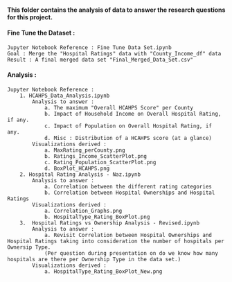 #### This folder contains the analysis of data to answer the research questions for this project.

#### Fine Tune the Dataset :
    Jupyter Notebook Reference : Fine Tune Data Set.ipynb
    Goal : Merge the "Hospital Ratings" data with "County_Income_df" data
    Result : A final merged data set "Final_Merged_Data_Set.csv"

#### Analysis :
    Jupyter Notebook Reference :
        1. HCAHPS_Data_Analysis.ipynb
            Analysis to answer :
                a. The maximum "Overall HCAHPS Score" per County
                b. Impact of Household Income on Overall Hospital Rating, if any.
                c. Impact of Population on Overall Hospital Rating, if any.
                d. Misc : Distribution of a HCAHPS score (at a glance)
            Visualizations derived :
                a. MaxRating_perCounty.png
                b. Ratings_Income_ScatterPlot.png
                c. Rating_Population_ScatterPlot.png
                d. BoxPlot_HCAHPS.png
        2. Hospital Rating Analysis - Naz.ipynb
            Analysis to answer :
                a. Correlation between the different rating categories
                b. Correlation between Hospital Ownerships and Hospital Ratings
            Visualizations derived :
                a. Correlation_Graphs.png
                b. HospitalType_Rating_BoxPlot.png
        3.  Hospital Ratings vs Ownership Analysis - Revised.ipynb
            Analysis to answer :
                a. Revisit Correlation between Hospital Ownerships and Hospital Ratings taking into consideration the number of hospitals per Ownersip Type.
                (Per question during presentation on do we know how many hospitals are there per Ownership Type in the data set.)
            Visualizations derived :
                a. HospitalType_Rating_BoxPlot_New.png
